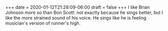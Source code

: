 +++
date = 2020-01-12T21:28:09-06:00
draft = false
+++
I like Brian Johnson more so than Bon Scott: not exactly because he sings better, but I like the more strained sound of his voice. He sings like he is feeling musician's version of runner's high.